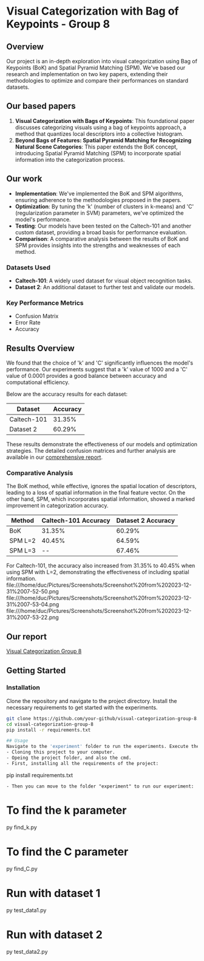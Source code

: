 # Visual Categorization with Bag of Keypoints - Group 8

## Overview
Our project is an in-depth exploration into visual categorization using Bag of Keypoints (BoK) and Spatial Pyramid Matching (SPM). We've based our research and implementation on two key papers, extending their methodologies to optimize and compare their performances on standard datasets.


## Our based papers
1. **Visual Categorization with Bags of Keypoints**: This foundational paper discusses categorizing visuals using a bag of keypoints approach, a method that quantizes local descriptors into a collective histogram.
2. **Beyond Bags of Features: Spatial Pyramid Matching for Recognizing Natural Scene Categories**: This paper extends the BoK concept, introducing Spatial Pyramid Matching (SPM) to incorporate spatial information into the categorization process.

## Our work
- **Implementation**: We've implemented the BoK and SPM algorithms, ensuring adherence to the methodologies proposed in the papers.
- **Optimization**: By tuning the 'k' (number of clusters in k-means) and 'C' (regularization parameter in SVM) parameters, we've optimized the model's performance.
- **Testing**: Our models have been tested on the Caltech-101 and another custom dataset, providing a broad basis for performance evaluation.
- **Comparison**: A comparative analysis between the results of BoK and SPM provides insights into the strengths and weaknesses of each method.

### Datasets Used
- **Caltech-101**: A widely used dataset for visual object recognition tasks.
- **Dataset 2**: An additional dataset to further test and validate our models.

### Key Performance Metrics
- Confusion Matrix
- Error Rate
- Accuracy

## Results Overview

We found that the choice of 'k' and 'C' significantly influences the model's performance. Our experiments suggest that a 'k' value of 1000 and a 'C' value of 0.0001 provides a good balance between accuracy and computational efficiency.

Below are the accuracy results for each dataset:

| Dataset     | Accuracy  |
|-------------|-----------|
| Caltech-101 | 31.35%    |
| Dataset 2   | 60.29%    |

These results demonstrate the effectiveness of our models and optimization strategies. The detailed confusion matrices and further analysis are available in our [comprehensive report](https://drive.google.com/file/d/1nLKfMoRdf1AGfQUSnw6BhtmRKCzZXevJ/view?usp=sharing).

### Comparative Analysis
The BoK method, while effective, ignores the spatial location of descriptors, leading to a loss of spatial information in the final feature vector. On the other hand, SPM, which incorporates spatial information, showed a marked improvement in categorization accuracy.

| Method      | Caltech-101 Accuracy | Dataset 2 Accuracy |
|-------------|----------------------|--------------------|
| BoK         | 31.35%               | 60.29%             |
| SPM L=2     | 40.45%               | 64.59%             |
| SPM L=3     | --                   | 67.46%             |

For Caltech-101, the accuracy also increased from 31.35% to 40.45% when using SPM with L=2, demonstrating the effectiveness of including spatial information.
file:///home/duc/Pictures/Screenshots/Screenshot%20from%202023-12-31%2007-52-50.png
file:///home/duc/Pictures/Screenshots/Screenshot%20from%202023-12-31%2007-53-04.png
file:///home/duc/Pictures/Screenshots/Screenshot%20from%202023-12-31%2007-53-22.png

## Our report
[Visual Categorization Group 8](https://drive.google.com/file/d/1nLKfMoRdf1AGfQUSnw6BhtmRKCzZXevJ/view?usp=sharing)

## Getting Started

### Installation
Clone the repository and navigate to the project directory. Install the necessary requirements to get started with the experiments.

```bash
git clone https://github.com/your-github/visual-categorization-group-8.git
cd visual-categorization-group-8
pip install -r requirements.txt

## Usage
Navigate to the 'experiment' folder to run the experiments. Execute the scripts to find optimal parameters and test the datasets.
- Cloning this project to your computer.
- Opeing the project folder, and also the cmd.
- First, installing all the requirements of the project:
```
pip install requirements.txt
```
- Then you can move to the folder "experiment" to run our experiment:
```
# To find the k parameter
py find_k.py

# To find the C parameter
py find_C.py

# Run with dataset 1
py test_data1.py

# Run with dataset 2
py test_data2.py
```
